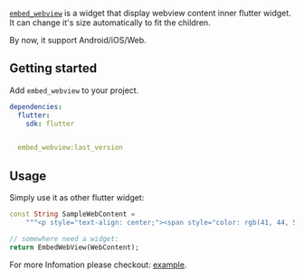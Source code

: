 [`embed_webview`](https://github.com/jixiaoyong/embed_webview) is a widget that display webview content inner flutter widget. It can change it's size automatically to fit the children.

By now, it support Android/iOS/Web.

## Getting started

Add `embed_webview` to your project.

```yaml
dependencies:
  flutter:
    sdk: flutter


  embed_webview:last_version
```

## Usage

Simply use it as other flutter widget:

```dart
const String SampleWebContent =
    """<p style="text-align: center;"><span style="color: rgb(41, 44, 50); font-size: 19px;">an&nbsp;open-source&nbsp;Embed&nbsp;Webview&nbsp;library.</span></p><p style="text-align: center;"><span style="color: rgb(41, 44, 50); font-size: 19px;">Made&nbsp;With&nbsp;❤️&nbsp;by&nbsp;JI,XIAOYONG.</span></p><p><br></p>""";

// somewhere need a widget:
return EmbedWebView(WebContent);
```

For more Infomation please checkout: [example](./example).

